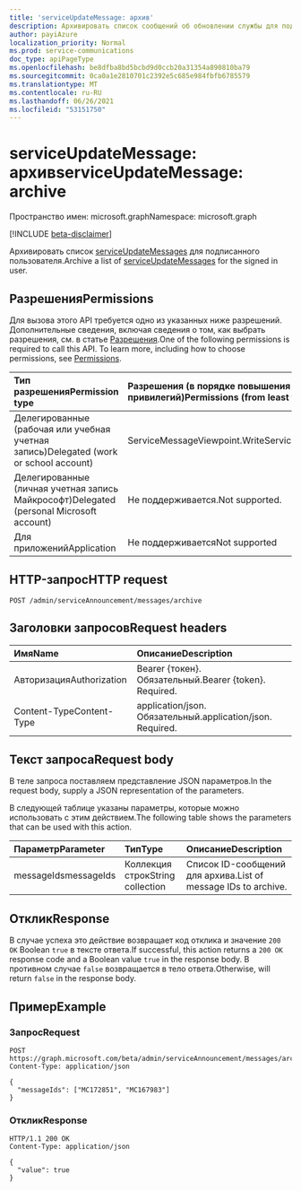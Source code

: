 ```yaml
---
title: 'serviceUpdateMessage: архив'
description: Архивировать список сообщений об обновлении службы для подписанного пользователя.
author: payiAzure
localization_priority: Normal
ms.prod: service-communications
doc_type: apiPageType
ms.openlocfilehash: be8dfba8bd5bcbd9d0ccb20a31354a890810ba79
ms.sourcegitcommit: 0ca0a1e2810701c2392e5c685e984fbfb6785579
ms.translationtype: MT
ms.contentlocale: ru-RU
ms.lasthandoff: 06/26/2021
ms.locfileid: "53151750"
---
```

# <a name="serviceupdatemessage-archive"></a><span data-ttu-id="0fa66-103">serviceUpdateMessage: архив</span><span class="sxs-lookup"><span data-stu-id="0fa66-103">serviceUpdateMessage: archive</span></span>
<span data-ttu-id="0fa66-104">Пространство имен: microsoft.graph</span><span class="sxs-lookup"><span data-stu-id="0fa66-104">Namespace: microsoft.graph</span></span>

[!INCLUDE [beta-disclaimer](../../includes/beta-disclaimer.md)]

<span data-ttu-id="0fa66-105">Архивировать список [serviceUpdateMessages](../resources/serviceupdatemessage.md) для подписанного пользователя.</span><span class="sxs-lookup"><span data-stu-id="0fa66-105">Archive a list of [serviceUpdateMessages](../resources/serviceupdatemessage.md) for the signed in user.</span></span>

## <a name="permissions"></a><span data-ttu-id="0fa66-106">Разрешения</span><span class="sxs-lookup"><span data-stu-id="0fa66-106">Permissions</span></span>
<span data-ttu-id="0fa66-p101">Для вызова этого API требуется одно из указанных ниже разрешений. Дополнительные сведения, включая сведения о том, как выбрать разрешения, см. в статье [Разрешения](/graph/permissions-reference).</span><span class="sxs-lookup"><span data-stu-id="0fa66-p101">One of the following permissions is required to call this API. To learn more, including how to choose permissions, see [Permissions](/graph/permissions-reference).</span></span>

|<span data-ttu-id="0fa66-109">Тип разрешения</span><span class="sxs-lookup"><span data-stu-id="0fa66-109">Permission type</span></span>|<span data-ttu-id="0fa66-110">Разрешения (в порядке повышения привилегий)</span><span class="sxs-lookup"><span data-stu-id="0fa66-110">Permissions (from least to most privileged)</span></span>|
|:---|:---|
|<span data-ttu-id="0fa66-111">Делегированные (рабочая или учебная учетная запись)</span><span class="sxs-lookup"><span data-stu-id="0fa66-111">Delegated (work or school account)</span></span>|<span data-ttu-id="0fa66-112">ServiceMessageViewpoint.Write</span><span class="sxs-lookup"><span data-stu-id="0fa66-112">ServiceMessageViewpoint.Write</span></span>|
|<span data-ttu-id="0fa66-113">Делегированные (личная учетная запись Майкрософт)</span><span class="sxs-lookup"><span data-stu-id="0fa66-113">Delegated (personal Microsoft account)</span></span>|<span data-ttu-id="0fa66-114">Не поддерживается.</span><span class="sxs-lookup"><span data-stu-id="0fa66-114">Not supported.</span></span>|
|<span data-ttu-id="0fa66-115">Для приложений</span><span class="sxs-lookup"><span data-stu-id="0fa66-115">Application</span></span>|<span data-ttu-id="0fa66-116">Не поддерживается</span><span class="sxs-lookup"><span data-stu-id="0fa66-116">Not supported</span></span>|

## <a name="http-request"></a><span data-ttu-id="0fa66-117">HTTP-запрос</span><span class="sxs-lookup"><span data-stu-id="0fa66-117">HTTP request</span></span>

<!-- {
  "blockType": "ignored"
}
-->
``` http
POST /admin/serviceAnnouncement/messages/archive
```

## <a name="request-headers"></a><span data-ttu-id="0fa66-118">Заголовки запросов</span><span class="sxs-lookup"><span data-stu-id="0fa66-118">Request headers</span></span>
|<span data-ttu-id="0fa66-119">Имя</span><span class="sxs-lookup"><span data-stu-id="0fa66-119">Name</span></span>|<span data-ttu-id="0fa66-120">Описание</span><span class="sxs-lookup"><span data-stu-id="0fa66-120">Description</span></span>|
|:---|:---|
|<span data-ttu-id="0fa66-121">Авторизация</span><span class="sxs-lookup"><span data-stu-id="0fa66-121">Authorization</span></span>|<span data-ttu-id="0fa66-p102">Bearer {токен}. Обязательный.</span><span class="sxs-lookup"><span data-stu-id="0fa66-p102">Bearer {token}. Required.</span></span>|
|<span data-ttu-id="0fa66-124">Content-Type</span><span class="sxs-lookup"><span data-stu-id="0fa66-124">Content-Type</span></span>|<span data-ttu-id="0fa66-p103">application/json. Обязательный.</span><span class="sxs-lookup"><span data-stu-id="0fa66-p103">application/json. Required.</span></span>|

## <a name="request-body"></a><span data-ttu-id="0fa66-127">Текст запроса</span><span class="sxs-lookup"><span data-stu-id="0fa66-127">Request body</span></span>
<span data-ttu-id="0fa66-128">В теле запроса поставляем представление JSON параметров.</span><span class="sxs-lookup"><span data-stu-id="0fa66-128">In the request body, supply a JSON representation of the parameters.</span></span>

<span data-ttu-id="0fa66-129">В следующей таблице указаны параметры, которые можно использовать с этим действием.</span><span class="sxs-lookup"><span data-stu-id="0fa66-129">The following table shows the parameters that can be used with this action.</span></span>

|<span data-ttu-id="0fa66-130">Параметр</span><span class="sxs-lookup"><span data-stu-id="0fa66-130">Parameter</span></span>|<span data-ttu-id="0fa66-131">Тип</span><span class="sxs-lookup"><span data-stu-id="0fa66-131">Type</span></span>|<span data-ttu-id="0fa66-132">Описание</span><span class="sxs-lookup"><span data-stu-id="0fa66-132">Description</span></span>|
|:---|:---|:---|
|<span data-ttu-id="0fa66-133">messageIds</span><span class="sxs-lookup"><span data-stu-id="0fa66-133">messageIds</span></span>|<span data-ttu-id="0fa66-134">Коллекция строк</span><span class="sxs-lookup"><span data-stu-id="0fa66-134">String collection</span></span>|<span data-ttu-id="0fa66-135">Список ID-сообщений для архива.</span><span class="sxs-lookup"><span data-stu-id="0fa66-135">List of message IDs to archive.</span></span>|

## <a name="response"></a><span data-ttu-id="0fa66-136">Отклик</span><span class="sxs-lookup"><span data-stu-id="0fa66-136">Response</span></span>

<span data-ttu-id="0fa66-137">В случае успеха это действие возвращает код отклика и значение `200 OK` Boolean `true` в тексте ответа.</span><span class="sxs-lookup"><span data-stu-id="0fa66-137">If successful, this action returns a `200 OK` response code and a Boolean value `true` in the response body.</span></span> <span data-ttu-id="0fa66-138">В противном случае `false` возвращается в тело ответа.</span><span class="sxs-lookup"><span data-stu-id="0fa66-138">Otherwise, will return `false` in the response body.</span></span>

## <a name="example"></a><span data-ttu-id="0fa66-139">Пример</span><span class="sxs-lookup"><span data-stu-id="0fa66-139">Example</span></span>

### <a name="request"></a><span data-ttu-id="0fa66-140">Запрос</span><span class="sxs-lookup"><span data-stu-id="0fa66-140">Request</span></span>
<!-- {
  "blockType": "request",
  "name": "serviceupdatemessage_archive"
}
-->
``` http
POST https://graph.microsoft.com/beta/admin/serviceAnnouncement/messages/archive
Content-Type: application/json

{
  "messageIds": ["MC172851", "MC167983"]
}
```

### <a name="response"></a><span data-ttu-id="0fa66-141">Отклик</span><span class="sxs-lookup"><span data-stu-id="0fa66-141">Response</span></span>
<!-- {
  "blockType": "response",
  "truncated": true,
  "@odata.type": "string"
}
-->
``` http
HTTP/1.1 200 OK
Content-Type: application/json

{
  "value": true
}
```